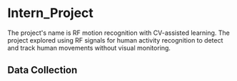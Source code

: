 # Intern_Project
The project's name is RF motion recognition with CV-assisted learning. The project explored using RF signals for human activity recognition to detect and track human movements without visual monitoring.
## Data Collection
